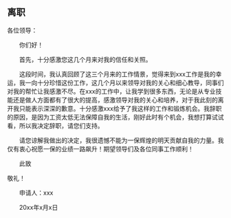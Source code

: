 离职
---

各位领导：

　　你们好！

　　首先，十分感激您这几个月来对我的信任和关照。

　　这段时间，我认真回顾了这三个月来的工作情景，觉得来到xxx工作是我的幸运，我一向十分珍惜这份工作，这几个月以来领导对我的关心和细心教导，同事们对我的帮忙让我感激不尽。在xxx的工作中，让我学到很多东西，无论是从专业技能还是做人方面都有了很大的提高，感激领导对我的关心和培养，对于我此刻的离开我只能表示深深的歉意。十分感激xxx给予了我这样的工作和锻炼机会。我辞职的原因，是因为工资太低无法保障自我的生活，刚好此时有个机会，我想打算试试看，所以我决定辞职，请您们支持。

　　请您谅解我做出的决定，我很遗憾不能为一保辉煌的明天贡献自我的力量。我仅有衷心祝愿一保的业绩一路飙升！期望领导们及各位同事工作顺利！

　　此致

敬礼！

　　申请人：xxx

　　20xx年x月x日